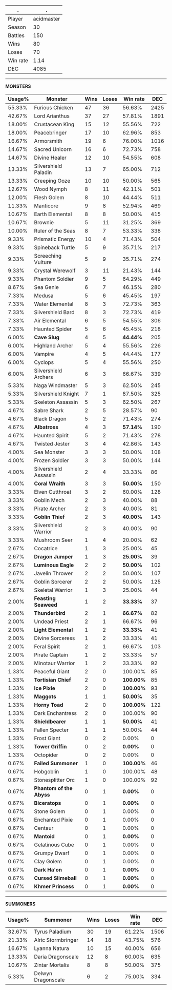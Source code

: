.|.
|-|-
Player|acidmaster
Season|30
Battles|150
Wins|80
Loses|70
Win rate|1.14
DEC|4085

---
**MONSTERS**

Usage%|Monster|Wins|Loses|Win rate|DEC|
-|-|-|-|-|-|
55.33%|Furious Chicken|47|36|56.63%|2425|
42.67%|Lord Arianthus|37|27|57.81%|1891|
18.00%|Crustacean King|15|12|55.56%|722|
18.00%|Peacebringer|17|10|62.96%|853|
16.67%|Armorsmith|19|6|76.00%|1016|
14.67%|Sacred Unicorn|16|6|72.73%|758|
14.67%|Divine Healer|12|10|54.55%|608|
13.33%|Silvershield Paladin|13|7|65.00%|712|
13.33%|Creeping Ooze|10|10|50.00%|565|
12.67%|Wood Nymph|8|11|42.11%|501|
12.00%|Flesh Golem|8|10|44.44%|511|
11.33%|Manticore|9|8|52.94%|469|
10.67%|Earth Elemental|8|8|50.00%|415|
10.67%|Brownie|5|11|31.25%|369|
10.00%|Ruler of the Seas|8|7|53.33%|338|
9.33%|Prismatic Energy|10|4|71.43%|504|
9.33%|Spineback Turtle|5|9|35.71%|217|
9.33%|Screeching Vulture|5|9|35.71%|274|
9.33%|Crystal Werewolf|3|11|21.43%|144|
9.33%|Phantom Soldier|9|5|64.29%|449|
8.67%|Sea Genie|6|7|46.15%|280|
7.33%|Medusa|5|6|45.45%|197|
7.33%|Water Elemental|8|3|72.73%|363|
7.33%|Silvershield Bard|8|3|72.73%|419|
7.33%|Air Elemental|6|5|54.55%|306|
7.33%|Haunted Spider|5|6|45.45%|218|
6.00%|**Cave Slug**|4|5|**44.44%**|205|
6.00%|Highland Archer|5|4|55.56%|226|
6.00%|Vampire|4|5|44.44%|177|
6.00%|Cyclops|5|4|55.56%|250|
6.00%|Silvershield Archers|6|3|66.67%|339|
5.33%|Naga Windmaster|5|3|62.50%|245|
5.33%|Silvershield Knight|7|1|87.50%|325|
5.33%|Skeleton Assassin|5|3|62.50%|267|
4.67%|Sabre Shark|2|5|28.57%|90|
4.67%|Black Dragon|5|2|71.43%|274|
4.67%|**Albatross**|4|3|**57.14%**|190|
4.67%|Haunted Spirit|5|2|71.43%|278|
4.67%|Twisted Jester|3|4|42.86%|143|
4.00%|Sea Monster|3|3|50.00%|108|
4.00%|Frozen Soldier|3|3|50.00%|144|
4.00%|Silvershield Assassin|2|4|33.33%|86|
4.00%|**Coral Wraith**|3|3|**50.00%**|150|
3.33%|Elven Cutthroat|3|2|60.00%|128|
3.33%|Goblin Mech|2|3|40.00%|88|
3.33%|Pirate Archer|2|3|40.00%|81|
3.33%|**Goblin Thief**|2|3|**40.00%**|143|
3.33%|Silvershield Warrior|2|3|40.00%|90|
3.33%|Mushroom Seer|1|4|20.00%|62|
2.67%|Cocatrice|1|3|25.00%|45|
2.67%|**Dragon Jumper**|1|3|**25.00%**|39|
2.67%|**Luminous Eagle**|2|2|**50.00%**|102|
2.67%|Javelin Thrower|2|2|50.00%|107|
2.67%|Goblin Sorcerer|2|2|50.00%|125|
2.67%|Skeletal Warrior|1|3|25.00%|44|
2.00%|**Feasting Seaweed**|1|2|**33.33%**|37|
2.00%|**Thunderbird**|2|1|**66.67%**|82|
2.00%|Undead Priest|2|1|66.67%|96|
2.00%|**Light Elemental**|1|2|**33.33%**|41|
2.00%|Divine Sorceress|1|2|33.33%|41|
2.00%|Feral Spirit|2|1|66.67%|103|
2.00%|Pirate Captain|1|2|33.33%|57|
2.00%|Minotaur Warrior|1|2|33.33%|92|
1.33%|Peaceful Giant|2|0|100.00%|85|
1.33%|**Tortisian Chief**|2|0|**100.00%**|85|
1.33%|**Ice Pixie**|2|0|**100.00%**|93|
1.33%|**Maggots**|1|1|**50.00%**|35|
1.33%|**Horny Toad**|2|0|**100.00%**|122|
1.33%|Dark Enchantress|2|0|100.00%|90|
1.33%|**Shieldbearer**|1|1|**50.00%**|41|
1.33%|Fallen Specter|1|1|50.00%|44|
1.33%|Frost Giant|0|2|0.00%|0|
1.33%|**Tower Griffin**|0|2|**0.00%**|0|
1.33%|Octopider|0|2|0.00%|0|
0.67%|**Failed Summoner**|1|0|**100.00%**|46|
0.67%|Hobgoblin|1|0|100.00%|48|
0.67%|Stonesplitter Orc|1|0|100.00%|92|
0.67%|**Phantom of the Abyss**|0|1|**0.00%**|0|
0.67%|**Biceratops**|0|1|**0.00%**|0|
0.67%|Stone Golem|0|1|0.00%|0|
0.67%|Enchanted Pixie|0|1|0.00%|0|
0.67%|Centaur|0|1|0.00%|0|
0.67%|**Mantoid**|0|1|**0.00%**|0|
0.67%|Gelatinous Cube|0|1|0.00%|0|
0.67%|Grumpy Dwarf|0|1|0.00%|0|
0.67%|Clay Golem|0|1|0.00%|0|
0.67%|**Dark Ha'on**|0|1|**0.00%**|0|
0.67%|**Cursed Slimeball**|0|1|**0.00%**|0|
0.67%|**Khmer Princess**|0|1|**0.00%**|0|

---
**SUMMONERS**

Usage%|Summoner|Wins|Loses|Win rate|DEC|
-|-|-|-|-|-|
32.67%|Tyrus Paladium|30|19|61.22%|1506|
21.33%|Alric Stormbringer|14|18|43.75%|576|
16.67%|Lyanna Natura|10|15|40.00%|656|
13.33%|Daria Dragonscale|12|8|60.00%|635|
10.67%|Zintar Mortalis|8|8|50.00%|375|
5.33%|Delwyn Dragonscale|6|2|75.00%|334|
